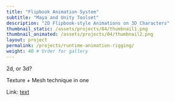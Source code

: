 ```yaml
---
title: "Flipbook Animation System"
subtitle: "Maya and Unity Toolset"
description: "2D Flipbook-style Animations on 3D Characters"
thumbnail_static: /assets/projects/04/thumbnail1.png
thumbnail_animated: /assets/projects/04/thumbnail2.png
layout: project
permalink: /projects/runtime-animation-rigging/
weight: 40 # Order for gallery
---
```


2d, or 3d?

Texture + Mesh technique in one


Link: [text][linkref]

[linkref]: www.google.com